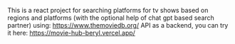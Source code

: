 This is a react project for searching platforms for tv shows based on regions and platforms (with the optional help of chat gpt based search partner) using: https://www.themoviedb.org/ API as a backend, you can try it here: https://movie-hub-beryl.vercel.app/
